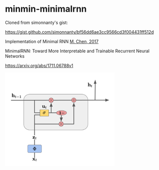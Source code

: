 # minmin-minimalrnn


Cloned from simonnanty's gist:

https://gist.github.com/simonnanty/bf56dd6ae3cc9566cd3f004431ff512d

Implementation of Minimal RNN [M. Chen, 2017](https://arxiv.org/abs/1711.06788v1)

MinimalRNN: Toward More Interpretable and Trainable Recurrent Neural Networks

https://arxiv.org/abs/1711.06788v1

<img src="minimal-rnn.png" style="width:22.5rem;margin:auto"/>
